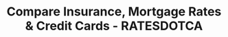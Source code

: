 ---
name: rates
host: rates.ca
origin: https://rates.ca
pathname: /
search: ''
href: https://rates.ca/
title: Compare Insurance, Mortgage Rates &amp; Credit Cards - RATESDOTCA
ogTitle: ''
twitterTitle: ''
description: >-
  RATESDOTCA instantly finds your best rates for insurance, mortgage & credit
  cards by comparing quotes from major Canadian brokers & financial
  institutions.
ogDescription: ''
image: ''
ogImage: ''
twitterImage: ''
keywords: ''

---